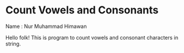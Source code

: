 # Count Vowels and Consonants

Name : Nur Muhammad Himawan

Hello folk! This is program to count vowels and consonant characters in string.
